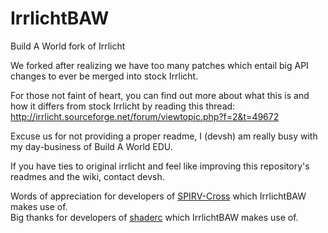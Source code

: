# IrrlichtBAW

Build A World fork of Irrlicht

We forked after realizing we have too many patches which entail big API changes to ever be merged into stock Irrlicht.

For those not faint of heart, you can find out more about what this is and how it differs from stock Irrlicht by reading this thread:
http://irrlicht.sourceforge.net/forum/viewtopic.php?f=2&t=49672

Excuse us for not providing a proper readme, I (devsh) am really busy with my day-business of Build A World EDU.

If you have ties to original irrlicht and feel like improving this repository's readmes and the wiki, contact devsh.

Words of appreciation for developers of [SPIRV-Cross](https://github.com/KhronosGroup/SPIRV-Cross) which IrrlichtBAW makes use of.  
Big thanks for developers of [shaderc](https://github.com/google/shaderc) which IrrlichtBAW makes use of.
